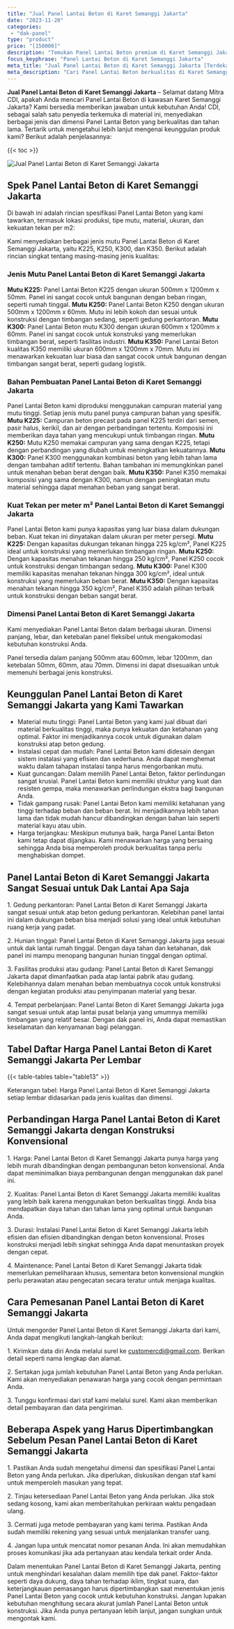 ```yaml
---
title: "Jual Panel Lantai Beton di Karet Semanggi Jakarta"
date: "2023-11-20"
categories:
 - "dak-panel"
type: "product"
price: "[150000]"
description: "Temukan Panel Lantai Beton premium di Karet Semanggi Jakarta. Panel Lantai Beton dirancang untuk kebutuhan konstruksi modern dengan performa prima. Hubungi kami sekarang."
focus_keyphrase: "Panel Lantai Beton di Karet Semanggi Jakarta"
meta_title: "Jual Panel Lantai Beton di Karet Semanggi Jakarta [Terdekat] - CDI"
meta_description: "Cari Panel Lantai Beton berkualitas di Karet Semanggi Jakarta?. Tersedia Panel Lantai Beton premium untuk proyek konstruksi. Penawaran spesial hanya di sini."
---
```


**Jual Panel Lantai Beton di Karet Semanggi Jakarta** – Selamat datang Mitra CDI, apakah Anda mencari Panel Lantai Beton di kawasan Karet Semanggi Jakarta? Kami bersedia memberikan jawaban untuk kebutuhan Anda! CDI, sebagai salah satu penyedia terkemuka di material ini, menyediakan berbagai jenis dan dimensi Panel Lantai Beton yang berkualitas dan tahan lama. Tertarik untuk mengetahui lebih lanjut mengenai keunggulan produk kami? Berikut adalah penjelasannya:

{{< toc >}}

![Jual Panel Lantai Beton di Karet Semanggi Jakarta](/images/dak-panel/dak-panel-26.jpg)

## Spek Panel Lantai Beton di Karet Semanggi Jakarta

Di bawah ini adalah rincian spesifikasi Panel Lantai Beton yang kami tawarkan, termasuk lokasi produksi, tipe mutu, material, ukuran, dan kekuatan tekan per m2:

Kami menyediakan berbagai jenis mutu Panel Lantai Beton di Karet Semanggi Jakarta, yaitu K225, K250, K300, dan K350. Berikut adalah rincian singkat tentang masing-masing jenis kualitas:

### Jenis Mutu Panel Lantai Beton di Karet Semanggi Jakarta

**Mutu K225:** Panel Lantai Beton K225 dengan ukuran 500mm x 1200mm x 50mm. Panel ini sangat cocok untuk bangunan dengan beban ringan, seperti rumah tinggal.
**Mutu K250:** Panel Lantai Beton K250 dengan ukuran 500mm x 1200mm x 60mm. Mutu ini lebih kokoh dan sesuai untuk konstruksi dengan timbangan sedang, seperti gedung perkantoran.
**Mutu K300:** Panel Lantai Beton mutu K300 dengan ukuran 600mm x 1200mm x 60mm. Panel ini sangat cocok untuk konstruksi yang memerlukan timbangan berat, seperti fasilitas industri.
**Mutu K350:** Panel Lantai Beton kualitas K350 memiliki ukuran 600mm x 1200mm x 70mm. Mutu ini menawarkan kekuatan luar biasa dan sangat cocok untuk bangunan dengan timbangan sangat berat, seperti gudang logistik.

### Bahan Pembuatan Panel Lantai Beton di Karet Semanggi Jakarta

Panel Lantai Beton kami diproduksi menggunakan campuran material yang mutu tinggi. Setiap jenis mutu panel punya campuran bahan yang spesifik.
**Mutu K225:** Campuran beton precast pada panel K225 terdiri dari semen, pasir halus, kerikil, dan air dengan perbandingan tertentu. Komposisi ini memberikan daya tahan yang mencukupi untuk timbangan ringan.
**Mutu K250:** Mutu K250 memakai campuran yang sama dengan K225, tetapi dengan perbandingan yang diubah untuk meningkatkan kekuatannya.
**Mutu K300:** Panel K300 menggunakan kombinasi beton yang lebih tahan lama dengan tambahan aditif tertentu. Bahan tambahan ini memungkinkan panel untuk menahan beban berat dengan baik.
**Mutu K350:** Panel K350 memakai komposisi yang sama dengan K300, namun dengan peningkatan mutu material sehingga dapat menahan beban yang sangat berat.

### Kuat Tekan per meter m² Panel Lantai Beton di Karet Semanggi Jakarta

Panel Lantai Beton kami punya kapasitas yang luar biasa dalam dukungan beban. Kuat tekan ini dinyatakan dalam ukuran per meter persegi.
**Mutu K225:** Dengan kapasitas dukungan tekanan hingga 225 kg/cm², Panel K225 ideal untuk konstruksi yang memerlukan timbangan ringan.
**Mutu K250:** Dengan kapasitas menahan tekanan hingga 250 kg/cm², Panel K250 cocok untuk konstruksi dengan timbangan sedang.
**Mutu K300:** Panel K300 memiliki kapasitas menahan tekanan hingga 300 kg/cm², ideal untuk konstruksi yang memerlukan beban berat.
**Mutu K350:** Dengan kapasitas menahan tekanan hingga 350 kg/cm², Panel K350 adalah pilihan terbaik untuk konstruksi dengan beban sangat berat.

### Dimensi Panel Lantai Beton di Karet Semanggi Jakarta

Kami menyediakan Panel Lantai Beton dalam berbagai ukuran. Dimensi panjang, lebar, dan ketebalan panel fleksibel untuk mengakomodasi kebutuhan konstruksi Anda.

Panel tersedia dalam panjang 500mm atau 600mm, lebar 1200mm, dan ketebalan 50mm, 60mm, atau 70mm. Dimensi ini dapat disesuaikan untuk memenuhi berbagai jenis konstruksi.

## Keunggulan Panel Lantai Beton di Karet Semanggi Jakarta yang Kami Tawarkan

*   Material mutu tinggi: Panel Lantai Beton yang kami jual dibuat dari material berkualitas tinggi, maka punya kekuatan dan ketahanan yang optimal. Faktor ini menjadikannya cocok untuk digunakan dalam konstruksi atap beton gedung.
*   Instalasi cepat dan mudah: Panel Lantai Beton kami didesain dengan sistem instalasi yang efisien dan sederhana. Anda dapat menghemat waktu dalam tahapan instalasi tanpa harus mengorbankan mutu.
*   Kuat guncangan: Dalam memilih Panel Lantai Beton, faktor perlindungan sangat krusial. Panel Lantai Beton kami memiliki struktur yang kuat dan resisten gempa, maka menawarkan perlindungan ekstra bagi bangunan Anda.
*   Tidak gampang rusak: Panel Lantai Beton kami memiliki ketahanan yang tinggi terhadap beban dan beban berat. Ini menjadikannya lebih tahan lama dan tidak mudah hancur dibandingkan dengan bahan lain seperti material kayu atau ubin.
*   Harga terjangkau: Meskipun mutunya baik, harga Panel Lantai Beton kami tetap dapat dijangkau. Kami menawarkan harga yang bersaing sehingga Anda bisa memperoleh produk berkualitas tanpa perlu menghabiskan dompet.

## Panel Lantai Beton di Karet Semanggi Jakarta Sangat Sesuai untuk Dak Lantai Apa Saja

1\.  Gedung perkantoran: Panel Lantai Beton di Karet Semanggi Jakarta sangat sesuai untuk atap beton gedung perkantoran. Kelebihan panel lantai ini dalam dukungan beban bisa menjadi solusi yang ideal untuk kebutuhan ruang kerja yang padat.

2\.  Hunian tinggal: Panel Lantai Beton di Karet Semanggi Jakarta juga sesuai untuk dak lantai rumah tinggal. Dengan daya tahan dan ketahanan, dak panel ini mampu menopang bangunan hunian tinggal dengan optimal.

3\.  Fasilitas produksi atau gudang: Panel Lantai Beton di Karet Semanggi Jakarta dapat dimanfaatkan pada atap lantai pabrik atau gudang. Kelebihannya dalam menahan beban membuatnya cocok untuk konstruksi dengan kegiatan produksi atau penyimpanan material yang besar.

4\.  Tempat perbelanjaan: Panel Lantai Beton di Karet Semanggi Jakarta juga sangat sesuai untuk atap lantai pusat belanja yang umumnya memiliki timbangan yang relatif besar. Dengan dak panel ini, Anda dapat memastikan keselamatan dan kenyamanan bagi pelanggan.

## Tabel Daftar Harga Panel Lantai Beton di Karet Semanggi Jakarta Per Lembar

{{< table-tables table="table13" >}}

Keterangan tabel: Harga Panel Lantai Beton di Karet Semanggi Jakarta setiap lembar didasarkan pada jenis kualitas dan dimensi.

## Perbandingan Harga Panel Lantai Beton di Karet Semanggi Jakarta dengan Konstruksi Konvensional

1\.  Harga: Panel Lantai Beton di Karet Semanggi Jakarta punya harga yang lebih murah dibandingkan dengan pembangunan beton konvensional. Anda dapat meminimalkan biaya pembangunan dengan menggunakan dak panel ini.

2\.  Kualitas: Panel Lantai Beton di Karet Semanggi Jakarta memiliki kualitas yang lebih baik karena menggunakan beton berkualitas tinggi. Anda bisa mendapatkan daya tahan dan tahan lama yang optimal untuk bangunan Anda.

3\.  Durasi: Instalasi Panel Lantai Beton di Karet Semanggi Jakarta lebih efisien dan efisien dibandingkan dengan beton konvensional. Proses konstruksi menjadi lebih singkat sehingga Anda dapat menuntaskan proyek dengan cepat.

4\.  Maintenance: Panel Lantai Beton di Karet Semanggi Jakarta tidak memerlukan pemeliharaan khusus, sementara beton konvensional mungkin perlu perawatan atau pengecatan secara teratur untuk menjaga kualitas.

## Cara Pemesanan Panel Lantai Beton di Karet Semanggi Jakarta

Untuk mengorder Panel Lantai Beton di Karet Semanggi Jakarta dari kami, Anda dapat mengikuti langkah-langkah berikut:

1\.  Kirimkan data diri Anda melalui surel ke customercdi@gmail.com. Berikan detail seperti nama lengkap dan alamat.

2\.  Sertakan juga jumlah kebutuhan Panel Lantai Beton yang Anda perlukan. Kami akan menyediakan penawaran harga yang cocok dengan permintaan Anda.

3\.  Tunggu konfirmasi dari staf kami melalui surel. Kami akan memberikan detail pembayaran dan data pengiriman.

## Beberapa Aspek yang Harus Dipertimbangkan Sebelum Pesan Panel Lantai Beton di Karet Semanggi Jakarta

1\.  Pastikan Anda sudah mengetahui dimensi dan spesifikasi Panel Lantai Beton yang Anda perlukan. Jika diperlukan, diskusikan dengan staf kami untuk memperoleh masukan yang tepat.

2\.  Tinjau ketersediaan Panel Lantai Beton yang Anda perlukan. Jika stok sedang kosong, kami akan memberitahukan perkiraan waktu pengadaan ulang.

3\.  Cermati juga metode pembayaran yang kami terima. Pastikan Anda sudah memiliki rekening yang sesuai untuk menjalankan transfer uang.

4\.  Jangan lupa untuk mencatat nomor pesanan Anda. Ini akan memudahkan proses komunikasi jika ada pertanyaan atau kendala terkait order Anda.

Dalam menentukan Panel Lantai Beton di Karet Semanggi Jakarta, penting untuk menghindari kesalahan dalam memilih tipe dak panel. Faktor-faktor seperti daya dukung, daya tahan terhadap iklim, tingkat suara, dan keterjangkauan pemasangan harus dipertimbangkan saat menentukan jenis Panel Lantai Beton yang cocok untuk kebutuhan konstruksi. Jangan lupakan kebutuhan menghitung secara akurat jumlah Panel Lantai Beton untuk konstruksi. Jika Anda punya pertanyaan lebih lanjut, jangan sungkan untuk mengontak kami.
